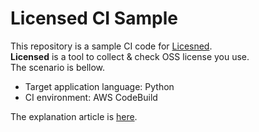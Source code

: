 # Licensed CI Sample

This repository is a sample CI code for [Licesned](https://github.com/github/licensed).  
**Licensed** is a tool to collect & check OSS license you use.  
The scenario is bellow.

* Target application language: Python
* CI environment: AWS CodeBuild

The explanation article is [here](https://kusuwada.hatenablog.com/entry/2018/12/17/003351).